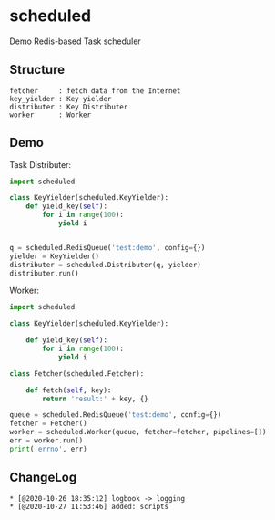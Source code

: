 # scheduled
Demo Redis-based Task scheduler

## Structure
    fetcher     : fetch data from the Internet
    key_yielder : Key yielder
    distributer : Key Distributer
    worker      : Worker

## Demo
Task Distributer:
```python
import scheduled

class KeyYielder(scheduled.KeyYielder):
    def yield_key(self):
        for i in range(100):
            yield i


q = scheduled.RedisQueue('test:demo', config={})
yielder = KeyYielder()
distributer = scheduled.Distributer(q, yielder)
distributer.run()
```

Worker:
```python
import scheduled

class KeyYielder(scheduled.KeyYielder):

    def yield_key(self):
        for i in range(100):
            yield i

class Fetcher(scheduled.Fetcher):

    def fetch(self, key):
        return 'result:' + key, {}

queue = scheduled.RedisQueue('test:demo', config={})
fetcher = Fetcher()
worker = scheduled.Worker(queue, fetcher=fetcher, pipelines=[])
err = worker.run()
print('errno', err)
```

## ChangeLog
    * [@2020-10-26 18:35:12] logbook -> logging
    * [@2020-10-27 11:53:46] added: scripts
